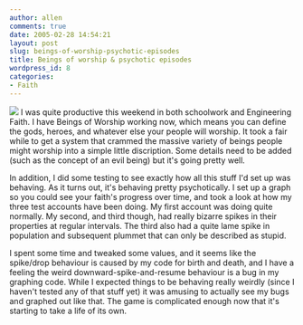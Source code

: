 ```yaml
---
author: allen
comments: true
date: 2005-02-28 14:54:21
layout: post
slug: beings-of-worship-psychotic-episodes
title: Beings of worship & psychotic episodes
wordpress_id: 8
categories:
- Faith
---
```


![](https://www.allenpike.com/images/old/weirdgraphs.gif) I was quite productive this weekend in both schoolwork and Engineering Faith. I have Beings of Worship working now, which means you can define the gods, heroes, and whatever else your people will worship. It took a fair while to get a system that crammed the massive variety of beings people might worship into a simple little discription. Some details need to be added (such as the concept of an evil being) but it's going pretty well.

In addition, I did some testing to see exactly how all this stuff I'd set up was behaving. As it turns out, it's behaving pretty psychotically. I set up a graph so you could see your faith's progress over time, and took a look at how my three test accounts have been doing. My first account was doing quite normally. My second, and third though, had really bizarre spikes in their properties at regular intervals. The third also had a quite lame spike in population and subsequent plummet that can only be described as stupid.

I spent some time and tweaked some values, and it seems like the spike/drop behaviour is caused by my code for birth and death, and I have a feeling the weird downward-spike-and-resume behaviour is a bug in my graphing code. While I expected things to be behaving really weirdly (since I haven't tested any of that stuff yet) it was amusing to actually see my bugs and graphed out like that. The game is complicated enough now that it's starting to take a life of its own.

